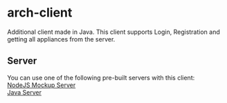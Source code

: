 # arch-client
Additional client made in Java. This client supports Login, Registration and getting all appliances from the server.

## Server
You can use one of the following pre-built servers with this client:  
[NodeJS Mockup Server](https://github.com/phek/arch-node)  
[Java Server](https://github.com/Uddekudde/arch-javaEE)
